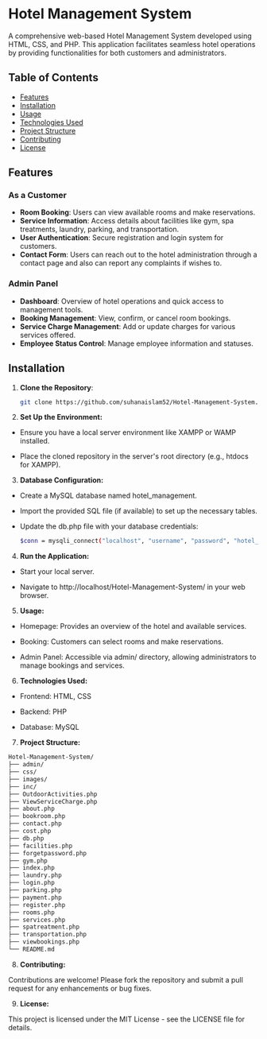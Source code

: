 # Hotel Management System

A comprehensive web-based Hotel Management System developed using HTML, CSS, and PHP. This application facilitates seamless hotel operations by providing functionalities for both customers and administrators.

## Table of Contents

- [Features](#features)
- [Installation](#installation)
- [Usage](#usage)
- [Technologies Used](#technologies-used)
- [Project Structure](#project-structure)
- [Contributing](#contributing)
- [License](#license)


## Features

### As a Customer

- **Room Booking**: Users can view available rooms and make reservations.
- **Service Information**: Access details about facilities like gym, spa treatments, laundry, parking, and transportation.
- **User Authentication**: Secure registration and login system for customers.
- **Contact Form**: Users can reach out to the hotel administration through a contact page and also can report any complaints if wishes to.

### Admin Panel

- **Dashboard**: Overview of hotel operations and quick access to management tools.
- **Booking Management**: View, confirm, or cancel room bookings.
- **Service Charge Management**: Add or update charges for various services offered.
- **Employee Status Control**: Manage employee information and statuses.

## Installation

1. **Clone the Repository**:

   ```bash
   git clone https://github.com/suhanaislam52/Hotel-Management-System.git
   ```
2. **Set Up the Environment:**
   
- Ensure you have a local server environment like XAMPP or WAMP installed.

- Place the cloned repository in the server's root directory (e.g., htdocs for XAMPP).

3. **Database Configuration:**

- Create a MySQL database named hotel_management.

- Import the provided SQL file (if available) to set up the necessary tables.

- Update the db.php file with your database credentials:
  
   ```bash
   $conn = mysqli_connect("localhost", "username", "password", "hotel_management");
   ```
4. **Run the Application:**

- Start your local server.

- Navigate to http://localhost/Hotel-Management-System/ in your web browser.

5. **Usage:**

- Homepage: Provides an overview of the hotel and available services.

- Booking: Customers can select rooms and make reservations.

- Admin Panel: Accessible via admin/ directory, allowing administrators to manage bookings and services.

6. **Technologies Used:**

- Frontend: HTML, CSS

- Backend: PHP

- Database: MySQL

7. **Project Structure:**

```bash
Hotel-Management-System/
├── admin/
├── css/
├── images/
├── inc/
├── OutdoorActivities.php
├── ViewServiceCharge.php
├── about.php
├── bookroom.php
├── contact.php
├── cost.php
├── db.php
├── facilities.php
├── forgetpassword.php
├── gym.php
├── index.php
├── laundry.php
├── login.php
├── parking.php
├── payment.php
├── register.php
├── rooms.php
├── services.php
├── spatreatment.php
├── transportation.php
├── viewbookings.php
└── README.md
```
8. **Contributing:**
   
 Contributions are welcome! Please fork the repository and submit a pull request for any enhancements or bug fixes.
  
9. **License:**

 This project is licensed under the MIT License - see the LICENSE file for details.
   

